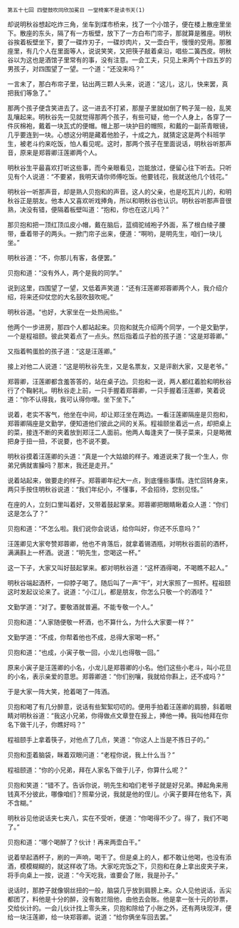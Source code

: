     第五十七回 四壁鼓吹同欣加冕日 一堂椅案不是读书天(1) 

   却说明秋谷想起吃炸三角，坐车到煤市桥来，找了一个小馆子，便在楼上散座里坐下。散座的东头，隔了有一方板壁，放下了一方白布门帘子，那就算是雅座。明秋谷挨着板壁坐下，要了一碟炸刃子，一碟炒肉片，又一壶白干，慢慢的受用。那雅座里，有几个人在里面等人，说说笑笑，又把筷子敲着桌沿，唱些二簧西皮。明秋谷以为这也是酒馆子里常有的事，没有注意。一会工夫，只见上来两个十四五岁的男孩子，对四围望了一望。一个道：“还没来吗？”

   一言未了，那白布帘子里，钻出两三颗人头来，说道：“这儿，这儿，快来罢，真把我们等急了。”

   那两个孩子便含笑进去了。这一进去不打紧，那屋子里就如倒了鸭子笼一般，乱笑乱嚷起来。明秋谷先一见就觉得那两个孩子，有些可疑，他一个人身上，各穿了一件灰棉袍，戴着一块瓦式的便帽。帽上那一块护目的帽照，和戴的一副茶青眼镜，几乎要连到一块。心想这分明是藏着他脸子，十成之九，就猜定这是两个科班学生，被老斗约来吃饭，怕人看见呢。这时，那两个孩子在里面说话，明秋谷听那声音，原来是郑蓉卿汪莲卿两个人。

   明秋谷生平最喜欢打听这些事，而今亲眼看见，岂能放过，便留心往下听去。只听见有个人说道：“不要紧，我明天请你师傅吃饭。他要钱花，我就送他几个钱花。”

   明秋谷一听那声音，却是熟人贝抱和的声音。这人的父亲，也是吃瓦片儿的，和明秋谷正是朋友。他本人又喜欢听戏捧角，所以和明秋谷也认识。明秋谷听那声音很熟，决没有错，便隔着板壁叫道：“抱和，你也在这儿吗？”

   那贝抱和把一顶红顶瓜皮小帽，戴在脑后，蓝绸驼绒袍子外面，系了根白绫子腰带，垂着带子的两头。一掀门帘子出来，便道：“啊哟，是明先生，咱们一块儿坐。”

   明秋谷道：“不，你那儿有客，各便罢。”

   贝抱和道：“没有外人，两个是我的同学。”

   说到这里，四围望了一望，又低着声笑道：“还有汪莲卿郑蓉卿两个人，我介绍介绍，将来还仰仗您的大名鼓吹鼓吹呢。”

   明秋谷道。“也好，大家坐在一处热闹些。”

   他两个一步进房，那四个人都站起来。贝抱和就先介绍两个同学，一个是文勤学，一个是程祖颐。彼此笑着点了一点头。然后指着瓜子脸的孩子道：“这是郑蓉卿。”

   又指着鸭蛋脸的孩子道：“这是汪莲卿。”

   接上对他二人说道：“这是明秋谷先生，又是名票友，又是评剧大家，又是老爷。”

   郑蓉卿，汪莲卿都含羞答答的，站在桌子边。贝抱和一说，两人都红着脸和明秋谷行了个鞠躬礼。明秋谷走上前，一只手握着郑蓉卿，一只手握着汪莲卿，笑着说道：“你不认得我，我可认得你哩。坐下坐下。”

   说着，老实不客气，他坐在中间，却让郑汪坐在两边。一看汪莲卿隔座是贝抱和，郑蓉卿隔座是文勤学，便知道他们彼此之间的关系。程祖颐坐着远一点，却把桌上的菜，接连不断的夹着放到郑汪二人面前。他两人每逢夹了一筷子菜来，只是略微把身于扭一扭，不说要，也不说不要。

   明秋谷摸着汪莲卿的头道：“真是一个大姑娘的样子。难道说来了我一个生人，你弟兄俩就害臊吗？那末，我还是走开。”

   说着站起来，做要走的样子。郑蓉卿年纪大一点，到底懂些事情。连忙回转身来，两只手按住明秋谷说道：“我们年纪小，不懂事，不会招待，您别见怪。”

   在座的人，立刻口里叫着好，又带着鼓起掌来。郑蓉卿把眼睛瞅着众人道：“你们这是怎么了？”

   贝抱和道：“不怎么啦。我们说你会说话，给你叫好，你还不乐意吗？”

   汪莲卿见大家夸赞郑蓉卿，他也不肯落后，就拿着锡酒瓶，对明秋谷面前的酒杯，满满斟上一杯酒。说道：“明先生，您喝这一杯。”

   这一下子，大家又叫好鼓起掌来。都对明秋谷道：“这杯酒得喝，不喝瞧不起人。”

   明秋谷端起酒杯，一仰脖子喝了。随后叫了一声“干”，对大家照了一照杯。程祖颐这时发起议论来了。说道：“小江儿，都是朋友，你怎么只敬一个的酒哇？”

   文勤学道：“对了。要敬酒就普遍。不能专敬一个人。”

   贝抱和道：“人家随便敬一杯酒，也不算什么，为什么大家要一样？”

   文勤学道：“不成，你帮着他也不成，总得大家喝一杯。”

   贝抱和道：“也成，小寅子敬一回，小龙儿也得敬一回。”

   原来小寅子是汪莲卿的小名，小龙儿是郑蓉卿的小名。他们这些小老斗，叫小花旦的小名，表示亲爱的意思。郑蓉卿道：“你们别嚷，我就给你斟上，还不成吗？”

   于是大家一阵大笑，抢着喝了一阵酒。

   贝抱和喝了有几分醉意，说话有些絮絮叨叨的。便用手拍着汪莲卿的肩膀，斜着眼睛对明秋谷道：“我这小兄弟，你得做点文章登在报上，捧他一捧。我叫他拜在你名下做干儿子，你瞧好吗？”

   程祖颐手上拿着筷子，对他点了几点，笑道：“你这人上当是不拣日子的。”

   贝抱和歪着脑袋，眯着双眼问道：“老程你说，我上什么当？”

   程祖颐道：“你的小兄弟，拜在人家名下做于儿子，你算什么呢？”

   贝抱和笑道：“错不了。告诉你说，明先生和咱们老爷子就是好兄弟。捧起角来用钱真不分彼此，哪像咱们？照辈分说，我就是他的侄儿。小寅子要拜在他名下，真不含糊。”

   明秋谷见他说话夹七夹八，实在不受听，便道：“你喝得不少了。得了，我们不喝了。”

   贝抱和道：“哪个喝醉了？伙计！再来两壶白干。”

   说着举起酒杯子，刷的一声响，喝干了。但是桌上的人，都不敢让他喝，也没有添酒，模模糊糊的，就这样收了场。大家吃完饭之下，贝抱和在身上拿出皮夹子来，将手向桌上一按，说道：“今天吃我，谁要会了账，我是孙子。”

   说话时，那脖子就像钢丝扭的一般，脑袋几乎放到肩膀上来。众人见他说话，舌尖都团了，料他是十分的醉，没有敢拦阻他，由他去会账。他是拿一张十元的钞票，交给伙计的。一会儿伙计找上零头来，贝抱和除给了小账之外，还有两块现洋，便给一块汪莲卿，给一块郑蓉卿。说道：“给你俩坐车回去罢。”

